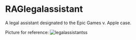 
# RAGlegalassistant
A legal assistant designated to the Epic Games v. Apple case. 

Picture for reference: ![legalassistantss](https://github.com/user-attachments/assets/d7df641d-7527-4fc1-897d-50496df2a875)
